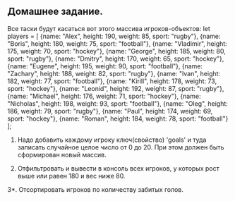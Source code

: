 ## Домашнее задание.
Все таски будут касаться вот этого массива игроков-объектов:
let players = [ {name: "Alex", height: 190, weight: 85, sport: "rugby"}, {name: "Boris", height: 180, weight: 75, sport: "football"}, {name: "Vladimir", height: 175, weight: 70, sport: "hockey"}, {name: "George", height: 185, weight: 80, sport: "rugby"}, {name: "Dmitry", height: 170, weight: 65, sport: "hockey"}, {name: "Eugene", height: 195, weight: 90, sport: "football"}, {name: "Zachary", height: 188, weight: 82, sport: "rugby"}, {name: "Ivan", height: 182, weight: 77, sport: "football"}, {name: "Kirill", height: 178, weight: 73, sport: "hockey"}, {name: "Leonid", height: 192, weight: 87, sport: "rugby"}, {name: "Michael", height: 176, weight: 71, sport: "hockey"}, {name: "Nicholas", height: 198, weight: 93, sport: "football"}, {name: "Oleg", height: 186, weight: 79, sport: "rugby"}, {name: "Paul", height: 174, weight: 69, sport: "hockey"}, {name: "Roman", height: 184, weight: 78, sport: "football"} ];
1. Надо добавить каждому игроку ключ(свойство) 'goals' и туда записать случайное целое число от 0 до 20.
При этом должен быть сформирован новый массив.

2. Отфильтровать и вывести в консоль всех игроков, у которых рост выше или равен 180 и вес ниже 80.


3*. Отсортировать игроков по количеству забитых голов.
